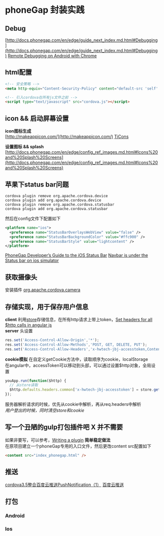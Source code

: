 # phoneGap 封装实践

## Debug
[http://docs.phonegap.com/en/edge/guide_next_index.md.html#Debugging](http://docs.phonegap.com/en/edge/guide_next_index.md.html#Debugging)
[Remote Debugging on Android with Chrome](https://developer.chrome.com/devtools/docs/remote-debugging#debugging-webviews)

## html配置
```html
<!-- 安全策略 -->
<meta http-equiv="Content-Security-Policy" content="default-src 'self' data: gap: https://ssl.gstatic.com 'unsafe-eval'; style-src 'self' 'unsafe-inline'; media-src *">

<!-- 引入cordova在所有js文件之前 -->
<script type="text/javascript" src="cordova.js"></script>
```

## icon && 启动屏幕设置
**icon图标生成**  
[http://makeappicon.com/](http://makeappicon.com/)
[TiCons](http://ticons.fokkezb.nl/)  

**设置图标 && splash**
[http://docs.phonegap.com/en/edge/config_ref_images.md.html#Icons%20and%20Splash%20Screens](http://docs.phonegap.com/en/edge/config_ref_images.md.html#Icons%20and%20Splash%20Screens)


## 苹果下status bar问题
```shell
cordova plugin remove org.apache.cordova.device
cordova plugin add org.apache.cordova.device
cordova plugin remove org.apache.cordova.statusbar
cordova plugin add org.apache.cordova.statusbar
```
然后在config文件下配置如下
```xml
<platform name="ios">
  <preference name="StatusBarOverlaysWebView" value="false" /> 
  <preference name="StatusBarBackgroundColor" value="#ffc900" />
  <preference name="StatusBarStyle" value="lightcontent" />
</platform>
```

[PhoneGap Developer’s Guide to the iOS Status Bar](http://devgirl.org/2014/07/31/phonegap-developers-guid/)
[Navbar is under the Status bar on ios simulator](http://forum.ionicframework.com/t/navbar-is-under-the-status-bar-on-ios-simulator/187)

## 获取摄像头
安装插件 [org.apache.cordova.camera](http://plugins.cordova.io/#/package/org.apache.cordova.camera)

## 存储实现，用于保存用户信息
**client**
利用[store](https://github.com/marcuswestin/store.js)存储信息，在所有http请求上带上token，[Set headers for all $http calls in angular js](http://www.angulartutorial.net/2014/05/set-headers-for-all-http-calls-in.html)  
**server**
头设置
```javascript
res.set('Access-Control-Allow-Origin','*');
res.set('Access-Control-Allow-Methods','POST, GET, DELETE, PUT');
res.set('Access-Control-Allow-Headers','x-hwtech-jbj-accesstoken,Content-Type');
```
**cookie模拟**
在自定义getCookie方法中，读取顺序为cookie，localStorage  
在angular中，accessToken可以移动到头部，可以通过设置$http对象，全局设置
```javascript
youApp.run(function($http) {
  // 从store读取
  $http.defaults.headers.common['x-hwtech-jbj-accesstoken'] = store.get('x-hwtech-jbj-accesstoken') || '';
});
```
服务器解析请求的时候，优先从cookie中解析，再从req.headers中解析  
*用户登出的时候，同时清空store和cookie*


## 写一个丑陋的gulp打包插件吧 X 并不需要
如果非要写，可以参考，[Writing a plugin](https://github.com/gulpjs/gulp/blob/master/docs/writing-a-plugin/README.md)
**简单稳定做法**  
在原项目建立一个phoneGap专用的入口文件，然后更改content src配置如下
```html
<content src="index_phonegap.html" />
```

## 推送
[cordova3.5整合百度云推送PushNotification（1）](http://gundumw100.iteye.com/blog/2097755)
[百度云推送](http://push.baidu.com/)

## 打包
### Android


### Ios

